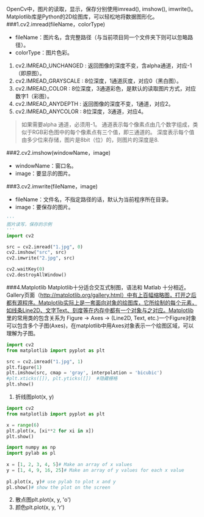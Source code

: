OpenCv中，图片的读取，显示，保存分别使用imread(), imshow(), imwrite()。Matplotlib库是Python的2D绘图库，可以轻松地将数据图形化。
###1.cv2.imread(fileName，colorType)
- fileName：图片名，含完整路径（与当前项目同一个文件夹下则可以忽略路径）。
- colorType：图片色彩。
1. cv2.IMREAD_UNCHANGED : 返回图像的深度不变，含alpha通道，对应-1（即原图）。
2. cv2.IMREAD_GRAYSCALE : 8位深度，1通道灰度，对应0（黑白图）。
3. cv2.IMREAD_COLOR : 8位深度，3通道彩色，是默认的读取图片方式，对应数字1（彩图）。
4. cv2.IMREAD_ANYDEPTH : 返回图像的深度不变，1通道，对应2。
5. cv2.IMREAD_ANYCOLOR : 8位深度，3通道，对应4。
>如果需要alpha 通道，必须用-1。
>通道表示每个像素点由几个数字组成，类似于RGB彩色图中的每个像素点有三个值，即三通道的。
>深度表示每个值由多少位来存储，图片是8bit（位）的，则图片的深度是8.

###2.cv2.imshow(windowName，image)
- windowName：窗口名。
- image：要显示的图片。

###3.cv2.imwrite(fileName，image)
- fileName：文件名，不指定路径的话，默认为当前程序所在目录。
- image：要保存的图片。

```python
'''
图片读写，保存的示例
'''
import cv2

src = cv2.imread("1.jpg", 0)
cv2.imshow("src", src)
cv2.imwrite("2.jpg", src)

cv2.waitKey(0)
cv2.destroyAllWindow()
```

###4.Matplotlib
Matplotlib十分适合交互式制图，语法和 Matlab 十分相近。Gallery页面（http://matplotlib.org/gallery.html）中有上百幅缩略图，打开之后都有源程序。Matplotlib实际上是一套面向对象的绘图库，它所绘制的每个元素，如线条Line2D、文字Text、刻度等在内存中都有一个对象与之对应。Matplotlib 里的常用类的包含关系为 Figure -> Axes -> (Line2D, Text, etc.)一个Figure对象可以包含多个子图(Axes)，在matplotlib中用Axes对象表示一个绘图区域，可以理解为子图。
```python
import cv2
from matplotlib import pyplot as plt

src = cv2.imread("1.jpg", 1)
plt.figure(1)
plt.imshow(src, cmap = 'gray', interpolation = 'bicubic')
#plt.xticks([]), plt.yticks([])  #隐藏栅格
plt.show()
```

1. 折线图plot(x, y)
```python
import cv2
from matplotlib import pyplot as plt

x = range(6)
plt.plot(x, [xi**2 for xi in x])
plt.show()
```

```python
import numpy as np
import pylab as pl
 
x = [1, 2, 3, 4, 5]# Make an array of x values
y = [1, 4, 9, 16, 25]# Make an array of y values for each x value
 
pl.plot(x, y)# use pylab to plot x and y
pl.show()# show the plot on the screen
```
2. 散点图plt.plot(x, y, 'o')
3. 颜色plt.plot(x, y, 'r')